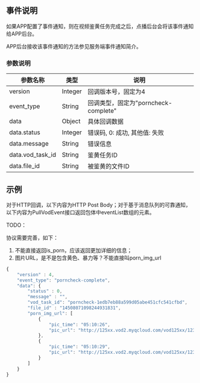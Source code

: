 ## 事件说明
如果APP配置了事件通知，则在视频鉴黄任务完成之后，点播后台会将该事件通知给APP后台。

APP后台接收该事件通知的方法参见服务端事件通知简介。

### 参数说明
| 参数名称 | 类型 | 说明 |
|---------|---------|---------|
| version | Integer | 回调版本号，固定为4 |
| event_type | String | 回调类型，固定为"porncheck-complete" |
| data | Object | 具体回调数据 |
| data.status | Integer | 错误码, 0: 成功, 其他值: 失败 |
| data.message | String | 错误信息  |
| data.vod_task_id | String | 鉴黄任务ID |
| data.file_id | String | 被鉴黄的文件ID |

## 示例
对于HTTP回调，以下内容为HTTP Post Body；对于基于消息队列的可靠通知，以下内容为PullVodEvent接口返回包体中eventList数组的元素。

TODO：

协议需要完善，如下：

1. 不能直接返回is_porn，应该返回更加详细的信息；
2. 图片URL，是不是包含黄色、暴力等？不能直接叫porn_img_url

```javascript
{
    "version" : 4,
    "event_type": "porncheck-complete",
    "data": {
        "status" : 0,
        "message" : "",
        "vod_task_id": "porncheck-1edb7eb88a599d05abe451cfc541cfbd",
        "file_id" : "14508071098244931831",
        "porn_img_url": [
            {
                "pic_time": "05:10:26",
                "pic_url": "http://125xx.vod2.myqcloud.com/vod125xx/12313213/pic.png"
            },
            {
                "pic_time": "05:10:29",
                "pic_url": "http://125xx.vod2.myqcloud.com/vod125xx/12313213/pic.png"
            }
        ]
    }
}
```